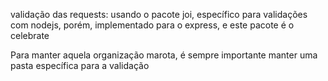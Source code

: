 validação das requests: usando o pacote joi, específico para validações com nodejs, porém, implementado para o express, e este pacote é o celebrate

Para manter aquela organização marota, é sempre importante manter uma pasta específica para a validação